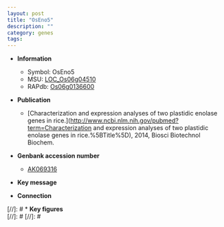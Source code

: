 ```yaml
---
layout: post
title: "OsEno5"
description: ""
category: genes
tags: 
---
```


* **Information**  
    + Symbol: OsEno5  
    + MSU: [LOC_Os06g04510](http://rice.plantbiology.msu.edu/cgi-bin/ORF_infopage.cgi?orf=LOC_Os06g04510)  
    + RAPdb: [Os06g0136600](http://rapdb.dna.affrc.go.jp/viewer/gbrowse_details/irgsp1?name=Os06g0136600)  

* **Publication**  
    + [Characterization and expression analyses of two plastidic enolase genes in rice.](http://www.ncbi.nlm.nih.gov/pubmed?term=Characterization and expression analyses of two plastidic enolase genes in rice.%5BTitle%5D), 2014, Biosci Biotechnol Biochem.

* **Genbank accession number**  
    + [AK069316](http://www.ncbi.nlm.nih.gov/nuccore/AK069316)

* **Key message**  

* **Connection**  

[//]: # * **Key figures**  
[//]: # 
[//]: # 
